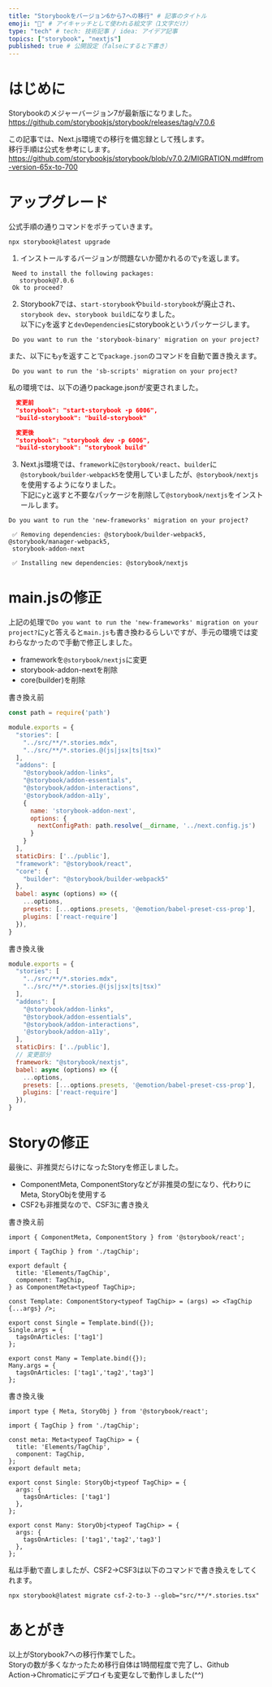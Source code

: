 ```yaml
---
title: "Storybookをバージョン6から7への移行" # 記事のタイトル
emoji: "📙" # アイキャッチとして使われる絵文字（1文字だけ）
type: "tech" # tech: 技術記事 / idea: アイデア記事
topics: ["storybook", "nextjs"]
published: true # 公開設定（falseにすると下書き）
---
```


# はじめに
Storybookのメジャーバージョン7が最新版になりました。  
https://github.com/storybookjs/storybook/releases/tag/v7.0.6  

この記事では、Next.js環境での移行を備忘録として残します。  
移行手順は公式を参考にします。  
https://github.com/storybookjs/storybook/blob/v7.0.2/MIGRATION.md#from-version-65x-to-700  

# アップグレード
公式手順の通りコマンドをポチっていきます。  
```
npx storybook@latest upgrade
```

1. インストールするバージョンが問題ないか聞かれるので`y`を返します。  
```
 Need to install the following packages:
   storybook@7.0.6
 Ok to proceed?
```

2. Storybook7では、`start-storybook`や`build-storybook`が廃止され、`storybook dev`、`storybook build`になりました。    
以下に`y`を返すと`devDependencies`にstorybookというパッケージします。    
```
 Do you want to run the 'storybook-binary' migration on your project?
```

また、以下にも`y`を返すことで`package.json`のコマンドを自動で置き換えます。  
```
 Do you want to run the 'sb-scripts' migration on your project?
```

私の環境では、以下の通りpackage.jsonが変更されました。  
```json:package.json
  変更前
  "storybook": "start-storybook -p 6006",
  "build-storybook": "build-storybook"

  変更後
  "storybook": "storybook dev -p 6006",
  "build-storybook": "storybook build"
```

3. Next.js環境では、`framework`に`@storybook/react`、`builder`に`@storybook/builder-webpack5`を使用していましたが、`@storybook/nextjs`を使用するようになりました。  
下記に`y`と返すと不要なパッケージを削除して`@storybook/nextjs`をインストールします。  
```
Do you want to run the 'new-frameworks' migration on your project?

 ✅ Removing dependencies: @storybook/builder-webpack5, @storybook/manager-webpack5, 
 storybook-addon-next

 ✅ Installing new dependencies: @storybook/nextjs
```

# main.jsの修正
上記の処理で`Do you want to run the 'new-frameworks' migration on your project?`に`y`と答えると`main.js`も書き換わるらしいですが、手元の環境では変わらなかったので手動で修正しました。  

- frameworkを`@storybook/nextjs`に変更
- storybook-addon-nextを削除
- core(builder)を削除


書き換え前
```js:main.js
const path = require('path')

module.exports = {
  "stories": [
    "../src/**/*.stories.mdx",
    "../src/**/*.stories.@(js|jsx|ts|tsx)"
  ],
  "addons": [
    "@storybook/addon-links",
    "@storybook/addon-essentials",
    "@storybook/addon-interactions",
    '@storybook/addon-a11y',
    {
      name: 'storybook-addon-next',
      options: {
        nextConfigPath: path.resolve(__dirname, '../next.config.js')
      }
    }
  ],
  staticDirs: ['../public'],
  "framework": "@storybook/react",
  "core": {
    "builder": "@storybook/builder-webpack5"
  },
  babel: async (options) => ({
    ...options,
    presets: [...options.presets, '@emotion/babel-preset-css-prop'],
    plugins: ['react-require']
  }),
}
```

書き換え後
```js:main.js
module.exports = {
  "stories": [
    "../src/**/*.stories.mdx",
    "../src/**/*.stories.@(js|jsx|ts|tsx)"
  ],
  "addons": [
    "@storybook/addon-links",
    "@storybook/addon-essentials",
    "@storybook/addon-interactions",
    '@storybook/addon-a11y',
  ],
  staticDirs: ['../public'],
  // 変更部分
  framework: "@storybook/nextjs",
  babel: async (options) => ({
    ...options,
    presets: [...options.presets, '@emotion/babel-preset-css-prop'],
    plugins: ['react-require']
  }),
}
```

# Storyの修正
最後に、非推奨だらけになったStoryを修正しました。  

- ComponentMeta, ComponentStoryなどが非推奨の型になり、代わりに Meta, StoryObjを使用する  
- CSF2も非推奨なので、CSF3に書き換え

書き換え前
```tsx:stories.tsx
import { ComponentMeta, ComponentStory } from '@storybook/react';

import { TagChip } from './tagChip';

export default {
  title: 'Elements/TagChip',
  component: TagChip,
} as ComponentMeta<typeof TagChip>;

const Template: ComponentStory<typeof TagChip> = (args) => <TagChip {...args} />;

export const Single = Template.bind({});
Single.args = {
  tagsOnArticles: ['tag1']
};

export const Many = Template.bind({});
Many.args = {
  tagsOnArticles: ['tag1','tag2','tag3']
};
```

書き換え後
```tsx:stories.tsx
import type { Meta, StoryObj } from '@storybook/react';

import { TagChip } from './tagChip';

const meta: Meta<typeof TagChip> = {
  title: 'Elements/TagChip',
  component: TagChip,
};
export default meta;

export const Single: StoryObj<typeof TagChip> = {
  args: {
    tagsOnArticles: ['tag1']
  },
};

export const Many: StoryObj<typeof TagChip> = {
  args: {
    tagsOnArticles: ['tag1','tag2','tag3']
  },
};
```

私は手動で直しましたが、CSF2→CSF3は以下のコマンドで書き換えをしてくれます。  
```
npx storybook@latest migrate csf-2-to-3 --glob="src/**/*.stories.tsx"
```

# あとがき
以上がStorybook7への移行作業でした。    
Storyの数が多くなかったため移行自体は1時間程度で完了し、Github Action→Chromaticにデプロイも変更なしで動作しました(^^)  

